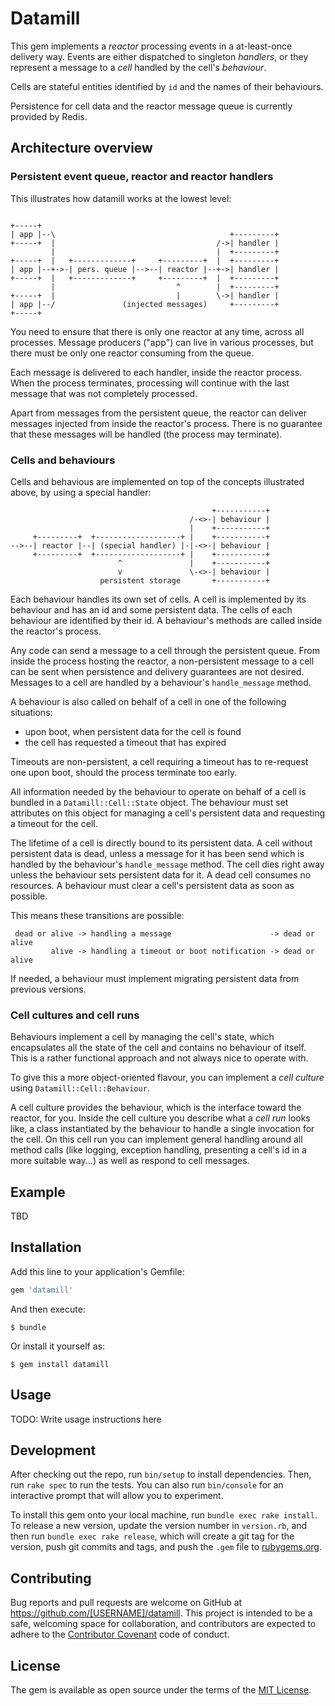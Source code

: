 # Datamill

This gem implements a *reactor* processing events in a at-least-once delivery way.
Events are either dispatched to singleton *handlers*, or they represent a message to a *cell*
handled by the cell's *behaviour*.

Cells are stateful entities identified by `id` and the names of their behaviours.

Persistence for cell data and the reactor message queue is currently provided
by Redis.

## Architecture overview

### Persistent event queue, reactor and reactor handlers

This illustrates how datamill works at the lowest level:

```

+-----+
| app |--\                                       +---------+
+-----+  |                                    /->| handler |
         |                                    |  +---------+
+-----+  |   +-------------+     +---------+  |  +---------+
| app |--+->-| pers. queue |-->--| reactor |--+->| handler |
+-----+  |   +-------------+     +---------+  |  +---------+
         |                           ^        |  +---------+
+-----+  |                           |        \->| handler |
| app |--/               (injected messages)     +---------+
+-----+

```

You need to ensure that there is only one reactor at any time,
across all processes. Message producers ("app") can live in
various processes, but there must be only one reactor consuming
from the queue.

Each message is delivered to each handler, inside the reactor process.
When the process terminates, processing will continue with the
last message that was not completely processed.

Apart from messages from the persistent queue, the reactor can
deliver messages injected from inside the reactor's process. There
is no guarantee that these messages will be handled (the process
may terminate).

### Cells and behaviours

Cells and behavious are implemented on top of the concepts
illustrated above, by using a special handler:

```
                                             +-----------+
                                        /-<>-| behaviour |
                                        |    +-----------+
     +---------+  +-------------------+ |    +-----------+
-->--| reactor |--| (special handler) |-|-<>-| behaviour |
     +---------+  +-------------------+ |    +-----------+
                        ^               |    +-----------+
                        v               \-<>-| behaviour |
                    persistent storage       +-----------+
```

Each behaviour handles its own set of cells. A cell is implemented
by its behaviour and has an id and some persistent data. The cells
of each behaviour are identified by their id. A behaviour's methods
are called inside the reactor's process.

Any code can send a message to a cell through the persistent queue.
From inside the process hosting the reactor, a non-persistent message
to a cell can be sent when persistence and delivery guarantees are
not desired. Messages to a cell are handled by a behaviour's
`handle_message` method.

A behaviour is also called on behalf of a cell in one of the following
situations:
* upon boot, when persistent data for the cell is found
* the cell has requested a timeout that has expired

Timeouts are non-persistent, a cell requiring a timeout has to
re-request one upon boot, should the process terminate too early.

All information needed by the behaviour to operate on behalf of a cell
is bundled in a `Datamill::Cell::State` object. The behaviour must
set attributes on this object for managing a cell's persistent data
and requesting a timeout for the cell.

The lifetime of a cell is directly bound to its persistent data.
A cell without persistent data is dead, unless a message for it has been
send which is handled by the behaviour's `handle_message` method.
The cell dies right away unless the behaviour sets persistent data for
it.  A dead cell consumes no resources. A behaviour must clear a cell's
persistent data as soon as possible.

This means these transitions are possible:

```
 dead or alive -> handling a message                      -> dead or alive
         alive -> handling a timeout or boot notification -> dead or alive
```

If needed, a behaviour must implement migrating
persistent data from previous versions.

### Cell cultures and cell runs

Behaviours implement a cell by managing the cell's state, which
encapsulates all the state of the cell and contains no behaviour
of itself. This is a rather functional approach and not always
nice to operate with.

To give this a more object-oriented flavour,
you can implement a *cell culture* using `Datamill::Cell::Behaviour`.

A cell culture provides the behaviour, which is the interface toward the reactor, for
you. Inside the cell culture you describe what a *cell run* looks like,
a class instantiated by the behaviour to handle a single invocation
for the cell. On this cell run you can implement general handling
around all method calls (like logging, exception handling,
presenting a cell's id in a more suitable way...) as well as respond
to cell messages.

## Example

TBD

## Installation

Add this line to your application's Gemfile:

```ruby
gem 'datamill'
```

And then execute:

    $ bundle

Or install it yourself as:

    $ gem install datamill

## Usage

TODO: Write usage instructions here

## Development

After checking out the repo, run `bin/setup` to install dependencies. Then, run `rake spec` to run the tests. You can also run `bin/console` for an interactive prompt that will allow you to experiment.

To install this gem onto your local machine, run `bundle exec rake install`. To release a new version, update the version number in `version.rb`, and then run `bundle exec rake release`, which will create a git tag for the version, push git commits and tags, and push the `.gem` file to [rubygems.org](https://rubygems.org).

## Contributing

Bug reports and pull requests are welcome on GitHub at https://github.com/[USERNAME]/datamill. This project is intended to be a safe, welcoming space for collaboration, and contributors are expected to adhere to the [Contributor Covenant](http://contributor-covenant.org) code of conduct.


## License

The gem is available as open source under the terms of the [MIT License](http://opensource.org/licenses/MIT).

